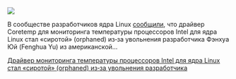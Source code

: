<!--2025-08-10 05:36:07-->
<div class="yb">
  <div class="rss habr"><img src="https://habrastorage.org/getpro/habr/upload_files/dfb/122/b42/dfb122b428d42aa9f488701d9af3a9fc.png" /><p>В сообществе разработчиков ядра Linux <a href="https://lore.kernel.org/lkml/20250808173807.96D134EA@davehans-spike.ostc.intel.com/" rel="noopener noreferrer nofollow">сообщили</a>, что драйвер Coretemp для мониторинга температуры процессоров Intel для&nbsp;ядра Linux стал «сиротой» (orphaned) из‑за увольнения разработчика Фэнхуа Юй (Fenghua Yu) из американской... <p class="titl"><a href="https://habr.com/ru/news/935678/?utm_source=habrahabr&utm_medium=rss&utm_campaign=935678">Драйвер мониторинга температуры процессоров Intel для ядра Linux стал «сиротой» (orphaned) из‑за увольнения разработчика</a></p></div>
</div>
